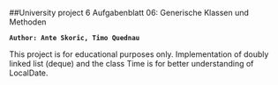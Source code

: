 ##University project 6 Aufgabenblatt 06: Generische Klassen und Methoden

**`Author: Ante Skoric, Timo Quednau`**

This project is for educational purposes only.
Implementation of doubly linked list (deque) and the class Time is for better understanding of LocalDate.
